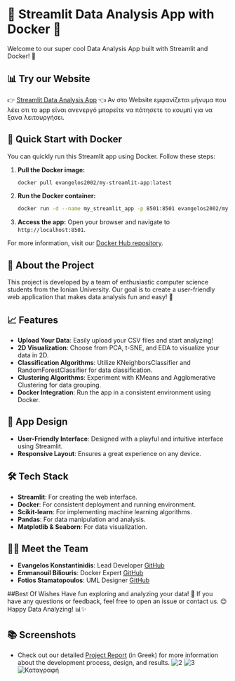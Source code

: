 # 🎉 Streamlit Data Analysis App with Docker 🌟

Welcome to our super cool Data Analysis App built with Streamlit and Docker! 🚀

## 📊 Try our Website

👉 [Streamlit Data Analysis App](https://softwaretechnology-b42qedritrsylcjthcxrvx.streamlit.app) 👈
Αν στο Website εμφανίζεται μήνυμα που λέει οτι το app είναι ανενεργό μπορείτε να πάτησετε το κουμπί για να ξανα λειτουργήσει.

## 🚀 Quick Start with Docker

You can quickly run this Streamlit app using Docker. Follow these steps:

1. **Pull the Docker image:**
    ```sh
    docker pull evangelos2002/my-streamlit-app:latest
    ```
2. **Run the Docker container:**
    ```sh
    docker run -d --name my_streamlit_app -p 8501:8501 evangelos2002/my-streamlit-app:latest
    ```
3. **Access the app:**
    Open your browser and navigate to `http://localhost:8501`.

For more information, visit our [Docker Hub repository](https://hub.docker.com/repository/docker/evangelos2002/my-streamlit-app/tags).

## 🏫 About the Project

This project is developed by a team of enthusiastic computer science students from the Ionian University. Our goal is to create a user-friendly web application that makes data analysis fun and easy! 🥳

## 📈 Features

- **Upload Your Data**: Easily upload your CSV files and start analyzing!
- **2D Visualization**: Choose from PCA, t-SNE, and EDA to visualize your data in 2D.
- **Classification Algorithms**: Utilize KNeighborsClassifier and RandomForestClassifier for data classification.
- **Clustering Algorithms**: Experiment with KMeans and Agglomerative Clustering for data grouping.
- **Docker Integration**: Run the app in a consistent environment using Docker.

## 🎨 App Design

- **User-Friendly Interface**: Designed with a playful and intuitive interface using Streamlit.
- **Responsive Layout**: Ensures a great experience on any device.

## 🛠️ Tech Stack

- **Streamlit**: For creating the web interface.
- **Docker**: For consistent deployment and running environment.
- **Scikit-learn**: For implementing machine learning algorithms.
- **Pandas**: For data manipulation and analysis.
- **Matplotlib & Seaborn**: For data visualization.


## 👨‍💻 Meet the Team

- **Evangelos Konstantinidis**: Lead Developer [GitHub](https://github.com/vag4me)
- **Emmanouil Biliouris**: Docker Expert [GitHub](https://github.com/ManosBiliouris)
- **Fotios Stamatopoulos**: UML Designer [GitHub](https://github.com/FOTAKLAS)

##Best Of Wishes
  Have fun exploring and analyzing your data! 🎉 If you have any questions or feedback, feel free to open an issue or contact us. 😊
  Happy Data Analyzing! 📊✨

## 📚 Screenshots

- Check out our detailed [Project Report](https://github.com/ManosBiliouris/Texnologia_Logismikou/blob/main/report.pdf) (in Greek) for more information about the development process, design, and results.
![2](https://github.com/ManosBiliouris/Texnologia_Logismikou/assets/93388918/afbdb96c-d2b8-49b2-812c-18e48420da91)
![3](https://github.com/ManosBiliouris/Texnologia_Logismikou/assets/93388918/a76989cc-8637-4af6-af09-c0e1316ff4ac)
![Καταγραφή](https://github.com/ManosBiliouris/Texnologia_Logismikou/assets/93388918/ed5b3974-9791-448d-9853-c0137f0364ee)
